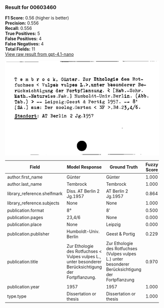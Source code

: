 ### Result for 00603460
**F1 Score:** 0.56 (higher is better)<br>**Precision:** 0.556<br>**Recall:** 0.556<br>**True Positives:** 5<br>**False Positives:** 4<br>**False Negatives:** 4<br>**Total Fields:** 11<br>[View raw result from gpt-4.1-nano](https://github.com/RISE-UNIBAS/humanities_data_benchmark/blob/main/results/2025-09-02/T0162/request_T0162_00603460.json)

<img src="https://github.com/RISE-UNIBAS/humanities_data_benchmark/blob/main/benchmarks/zettelkatalog/images/00603460.jpg?raw=true" alt="00603460" width="600px">

| Field | Model Response | Ground Truth | Fuzzy Score | Match |
|-------|----------------|--------------|-------------|-------|
| author.first_name | Günter | Günter | 1.000 | ✅ |
| author.last_name | Tembrock | Tembrock | 1.000 | ✅ |
| library_reference.shelfmark | Diss. AT Berlin 2 Jg.1957 | AT Berlin 2 Jg.1957 | 0.864 | ❌ |
| library_reference.subjects | None | None | 1.000 | ✅ |
| publication.format | 8° | 8' | 0.500 | ❌ |
| publication.pages | 23,4/6 | None | 0.000 | ❌ |
| publication.place | None | Leipzig | 0.000 | ❌ |
| publication.publisher | Humboldt-Univ. Berlin | Geest & Portig | 0.229 | ❌ |
| publication.title | Zur Ethologie des Rotfuchses < Vulpes vulpes L., unter besonderer Berücksichtigung der Fortpflanzung. | Zur Ethologie des Rotfuchses (Vulpes vulpes L.) unter besonderer Berücksichtigung der Fortpflanzung | 0.970 | ✅ |
| publication.year | 1957 | 1957 | 1.000 | ✅ |
| type.type | Dissertation or thesis | Dissertation or thesis | 1.000 | ✅ |
